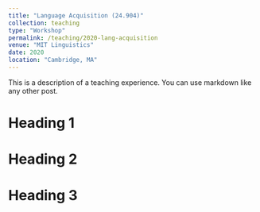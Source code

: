 ```yaml
---
title: "Language Acquisition (24.904)"
collection: teaching
type: "Workshop"
permalink: /teaching/2020-lang-acquisition
venue: "MIT Linguistics"
date: 2020
location: "Cambridge, MA"
---
```


This is a description of a teaching experience. You can use markdown like any other post.

Heading 1
======

Heading 2
======

Heading 3
======
